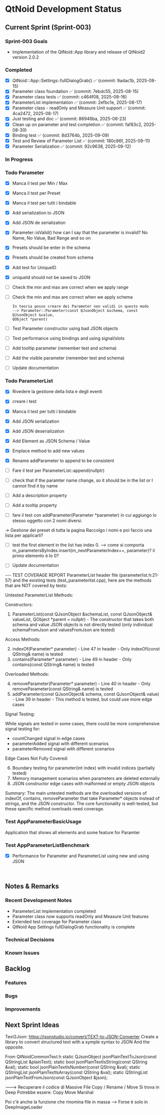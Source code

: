 # QtNoid Development Status

## Current Sprint (Sprint-003)

### Sprint-003 Goals
- Implementation of the QtNoid::App library and release of QtNoid2 version 2.0.2



### Completed
- [x] QtNoid:::App::Settings::fullDialogGrab() ✅ (commit: 9adac1b, 2025-08-15)
- [x] Parameter class foundation ✅ (commit: 7ebdc55, 2025-08-15)
- [x] Parameter class tests ✅ (commit: c464f08, 2025-08-16)
- [x] ParameterList implementation ✅ (commit: 2efbc1e, 2025-08-17)
- [x] Parameter class - readOnly and Measure Unit support ✅ (commit: 4ca2472, 2025-08-17)
- [x] Just testing and doc ✅ (commit: 86946ba, 2025-08-23)
- [x] Clean up on parameter and test completion ✅ (commit: faf83c2, 2025-08-30)
- [x] Binding test ✅ (commit: 8d3764b, 2025-09-09)
- [x] Test and Review of Parameter List ✅ (commit: 180c86f, 2025-09-11)
- [x] Parameter Serialization ✅ (commit: 92c9638, 2025-09-12)

### In Progress



### Todo Parameter
- [x] Manca il test per Min / Max
- [x] Manca il test per Preset
- [x] Manca il test per tutti i bindable
- [x] Add serialization to JSON
- [x] Add JSON de serialization
- [x] Parameter::isValid() how can I say that the parameter is invalid? 
      No Name, No Value, Bad Range and so on
- [x] Presets should be enter in the schema      
- [x] Presets should be created from schema

- [x] Add test for UniqueID
- [x] uniqueId should not be saved to JSON
- [ ] Check the min and max are correct when we apply range
- [ ] Check the min and max are correct when we apply schema
    
      In teoria posso creare dei Parameter non validi in questo modo  
      --> Parameter::Parameter(const QJsonObject &schema, const QJsonObject &value, 
      QObject *parent)
- [ ] Test Parameter constructor using bad JSON objects

- [ ] Test performance using bindings and using signal/slots
- [ ] Add tooltip parameter (remember test and schema)
- [ ] Add the visible parameter (remember test and schema)
- [ ] Update documentation 

      

### Todo ParameterList
- [x] Rivedere la gestione della lista e degli eventi
- [x] creare i test
- [x] Manca il test per tutti i bindable
- [x] Add JSON serialization 
- [x] Add JSON deserialization
- [x] Add Element as JSON Schema / Value
- [x] Emplace method to add new values 
- [x] Rename addParameter to append to be consistent

- [ ] Fare il test per ParameterList::append(nullptr)
- [ ] check that if the paramter name change, so it should be
  in the list or I cannot find it by name

- [ ] Add a description property
- [ ] Add a tooltip property

- [ ] fare il test con addParameter(Parameter *parameter) in cui aggiungo
lo stesso oggetto con 2 nomi diversi.


-> Gestione dei preset di tutta la pagina
  Raccolgo i nomi e poi faccio una lista per applicarli?
  
- [ ] test the first element in the list has index 0.
    --> come si comporta m_parametersByIndex.insert(m_nextParameterIndex++, parameter)?
    il primo elemento è lo 0?
   
- [ ] Update documentation 



--- TEST COVERAGE REPORT
  ParameterList header file (parameterlist.h:21-57) and the existing tests
  (test_parameterlist.cpp), here are the methods that are NOT covered by tests:

  Untested ParameterList Methods:

  Constructors:
  1. ParameterList(const QJsonObject &schemaList, const QJsonObject& valueList, QObject *parent = nullptr) - The
  constructor that takes both schema and value JSON objects is not directly tested (only individual schemaFromJson
  and valuesFromJson are tested)

  Access Methods:

  2. indexOf(Parameter* parameter) - Line 47 in header - Only indexOf(const QString& name) is tested
  3. contains(Parameter* parameter) - Line 49 in header - Only contains(const QString& name) is tested

  Overloaded Methods:

  4. removeParameter(Parameter* parameter) - Line 40 in header - Only removeParameter(const QString& name) is tested
  5. addParameter(const QJsonObject& schema, const QJsonObject& value) - Line 39 in header - This method is tested,
  but could use more edge cases

  Signal Testing:

  While signals are tested in some cases, there could be more comprehensive signal testing for:
  - countChanged signal in edge cases
  - parameterAdded signal with different scenarios
  - parameterRemoved signal with different scenarios

  Edge Cases Not Fully Covered:

  6. Boundary testing for parameter(int index) with invalid indices (partially tested)
  7. Memory management scenarios when parameters are deleted externally
  8. JSON constructor edge cases with malformed or empty JSON objects

  Summary: The main untested methods are the overloaded versions of indexOf, contains, removeParameter that take
  Parameter* objects instead of strings, and the JSON constructor. The core functionality is well-tested, but these
  specific method overloads need coverage.


### Test AppParameterBasicUsage
Application that shows all elements and some feature for Paramter

### Test AppParameterListBenchmark
- [x] Performance for Parameter and ParameterList using new and using JSON




&nbsp;
## Notes & Remarks

### Recent Development Notes
- ParameterList implementation completed
- Parameter class now supports readOnly and Measure Unit features
- Extended test coverage for Parameter class
- QtNoid App Settings fullDialogGrab functionality is complete



### Technical Decisions
 

### Known Issues


## Backlog

### Features


### Bugs


### Improvements





## Next Sprint Ideas

Text2Json:
https://jsonstudio.io/convert/TEXT-to-JSON-Converter
Create a library to convert structured text with a symple syntax to JSON
And the opposite.

From QtNoidCommonText.h
static QJsonObject jsonPlainTextToJson(const QStringList &plainText);
static bool jsonPlainTextIsString(const QString &val);
static bool jsonPlainTextIsNumber(const QString &val);
static QStringList jsonPlainTextIsArray(const QString &val);
static QStringList jsonPlainTextFromJson(const QJsonObject &json);


---> Recuperare il codice di Massive File Copy / Rename / Move
Si trova in Deep
Potrebbe essere: Copy Move Marshal

Poi c'è anche la funzione che rinomina file in massa
--> Forse è solo in DeepImageLoader

